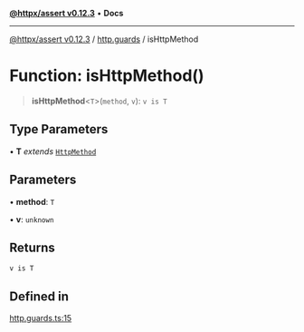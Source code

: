 [**@httpx/assert v0.12.3**](../../README.md) • **Docs**

***

[@httpx/assert v0.12.3](../../README.md) / [http.guards](../README.md) / isHttpMethod

# Function: isHttpMethod()

> **isHttpMethod**\<`T`\>(`method`, `v`): `v is T`

## Type Parameters

• **T** *extends* [`HttpMethod`](../../http.types/type-aliases/HttpMethod.md)

## Parameters

• **method**: `T`

• **v**: `unknown`

## Returns

`v is T`

## Defined in

[http.guards.ts:15](https://github.com/belgattitude/httpx/blob/efdc4c7f5d90eb963a8ba204526e9494bbd080b8/packages/assert/src/http.guards.ts#L15)
